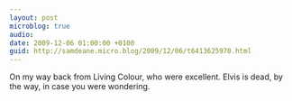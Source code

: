 ```yaml
---
layout: post
microblog: true
audio: 
date: 2009-12-06 01:00:00 +0100
guid: http://samdeane.micro.blog/2009/12/06/t6413625970.html
---
```

On my way back from Living Colour, who were excellent. Elvis is dead, by the way, in case you were wondering.
